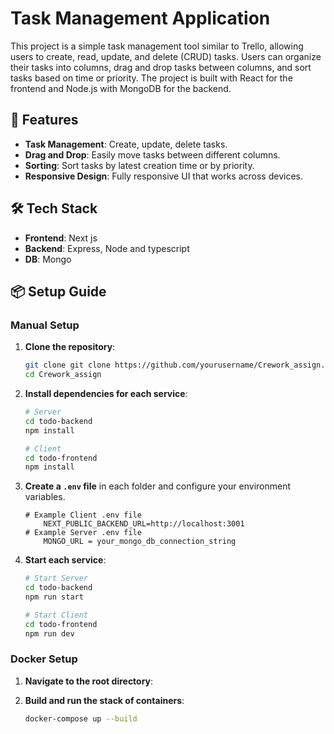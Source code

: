 

# Task Management Application

This project is a simple task management tool similar to Trello, allowing users to create, read, update, and delete (CRUD) tasks. Users can organize their tasks into columns, drag and drop tasks between columns, and sort tasks based on time or priority. The project is built with React for the frontend and Node.js with MongoDB for the backend.

## 🌟 Features
- **Task Management**: Create, update, delete tasks. 
- **Drag and Drop**: Easily move tasks between different columns.
- **Sorting**: Sort tasks by latest creation time or by priority. 
- **Responsive Design**: Fully responsive UI that works across devices.

## 🛠️ Tech Stack
- **Frontend**: Next js
- **Backend**: Express, Node and typescript
- **DB**: Mongo

## 📦 Setup Guide

### Manual Setup
1. **Clone the repository**:
    ```sh
    git clone git clone https://github.com/yourusername/Crework_assign.git
    cd Crework_assign
    ```

2. **Install dependencies for each service**:
    ```sh
    # Server
    cd todo-backend
    npm install

    # Client
    cd todo-frontend
    npm install
    ```

3. **Create a `.env` file** in each folder and configure your environment variables.
    ```env
    # Example Client .env file
	    NEXT_PUBLIC_BACKEND_URL=http://localhost:3001
    # Example Server .env file
	    MONGO_URL = your_mongo_db_connection_string

    ```

5. **Start each service**:
    ```sh
    # Start Server
    cd todo-backend
    npm run start

    # Start Client
    cd todo-frontend
    npm run dev
    ```

### Docker Setup
1. **Navigate to the root directory**:

2. **Build and run the stack of containers**:
    ```sh
    docker-compose up --build
    ```
